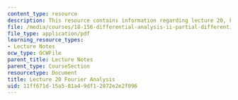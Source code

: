```yaml
---
content_type: resource
description: This resource contains information regarding lecture 20, Fourier analysis.
file: /media/courses/18-156-differential-analysis-ii-partial-differential-equations-and-fourier-analysis-spring-2016/11ff671d15a581a49df12872e2e2f096_MIT18_156S16_lec20.pdf
file_type: application/pdf
learning_resource_types:
- Lecture Notes
ocw_type: OCWFile
parent_title: Lecture Notes
parent_type: CourseSection
resourcetype: Document
title: Lecture 20 Fourier Analysis
uid: 11ff671d-15a5-81a4-9df1-2872e2e2f096
---
```

